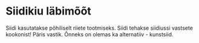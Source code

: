 # Siidikiu läbimõõt

Siidi kasutatakse põhiliselt riiete tootmiseks. Siidi tehakse siidiussi vastsete
kookonist! Päris vastik. Õnneks on olemas ka alternatiiv - kunstsiid.
